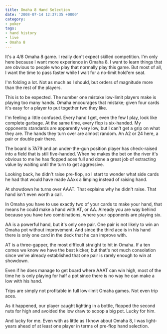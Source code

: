 ```yaml
---
title: Omaha 8 Hand Selection
date: '2008-07-14 12:37:35 +0000'
category:
- poker
tags:
- hand history
- live
- Omaha 8
---
```

It's a $4/$8 Omaha 8 game. I really don't expect skilled competition. I'm only
here because I want more experience in Omaha 8. I want to learn things that are
obvious to people who play that normally play this game. But most of all, I want
the time to pass faster while I wait for a no-limit hold'em seat.

I'm folding a lot. Not as much as I should, but orders of magnitude more than
the rest of the players.

This is to be expected. The number one mistake low-limit players make is playing
too many hands. Omaha encourages that mistake; given four cards it's easy for a
player to put together two they like.

I'm feeling a little confused. Every hand I get, even the few I play, look like
complete garbage. At the same time, every flop is six-handed. My opponents
standards are apparently very low, but I can't get a grip on what they are. The
hands they turn over are almost random. An A2 or 24 here, a pair or double pair
there.

The board is 7A79 and an under-the-gun position player has check-raised into a
field that is still five-handed. When he makes the bet on the river it's obvious
to me he has flopped aces full and done a great job of extracting value by
waiting until the turn to get aggressive.

Looking back, he didn't raise pre-flop, so I start to wonder what side cards he
had that would have made AAxx a limping instead of raising hand.

At showdown he turns over AAAT. That explains why he didn't raise. That hand
isn't even worth a call.

In Omaha you have to use exactly two of your cards to make your hand, that means
he could make a hand with AT, or AA. Already you are way behind because you have
two combinations, where your opponents are playing six.

AA is a powerful hand, but it's only one pair. One pair is not likely to win an
Omaha pot without improvement. And since the third ace is in his hand there is
only one card in the deck that he can improve with.

AT is a three-gapper, the most difficult straight to hit in Omaha. If a ten
comes we know we have the best kicker, but that's not much consolation since
we've already established that one pair is rarely enough to win at showdown.

Even if he does manage to get board where AAAT can win high, most of the time he
is only playing for half a pot since there is no way he can make a low with his
hand.

Trips are simply not profitable in full low-limit Omaha games. Not even trip
aces.

As it happened, our player caught lighting in a bottle, flopped the second nuts
for high and avoided the low draw to scoop a big pot. Lucky for him.

And lucky for me. Even with as little as I know about Omaha 8, I was light-years
ahead of at least one player in terms of pre-flop hand selection.
